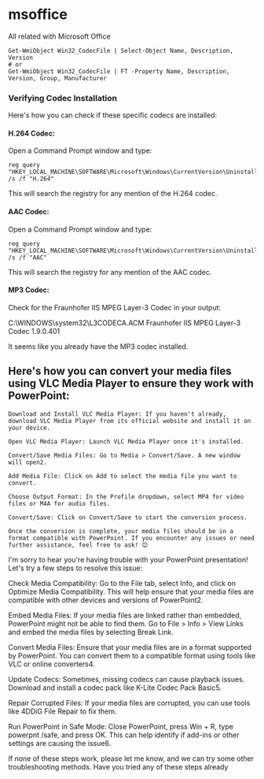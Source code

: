 # msoffice
All related with Microsoft Office


````
Get-WmiObject Win32_CodecFile | Select-Object Name, Description, Version
# or
Get-WmiObject Win32_CodecFile | FT -Property Name, Description, Version, Group, Manufacturer
````

### Verifying Codec Installation

Here's how you can check if these specific codecs are installed:

#### H.264 Codec:

Open a Command Prompt window and type:

````
reg query "HKEY_LOCAL_MACHINE\SOFTWARE\Microsoft\Windows\CurrentVersion\Uninstall" /s /f "H.264"
````
This will search the registry for any mention of the H.264 codec.


#### AAC Codec:

Open a Command Prompt window and type:

````
reg query "HKEY_LOCAL_MACHINE\SOFTWARE\Microsoft\Windows\CurrentVersion\Uninstall" /s /f "AAC"
````
This will search the registry for any mention of the AAC codec.

#### MP3 Codec:

Check for the Fraunhofer IIS MPEG Layer-3 Codec in your output:

C:\WINDOWS\system32\L3CODECA.ACM          Fraunhofer IIS MPEG Layer-3 Codec 1.9.0.401

It seems like you already have the MP3 codec installed.



## Here's how you can convert your media files using VLC Media Player to ensure they work with PowerPoint:

````
Download and Install VLC Media Player: If you haven't already, download VLC Media Player from its official website and install it on your device.

Open VLC Media Player: Launch VLC Media Player once it's installed.

Convert/Save Media Files: Go to Media > Convert/Save. A new window will open2.

Add Media File: Click on Add to select the media file you want to convert.

Choose Output Format: In the Profile dropdown, select MP4 for video files or M4A for audio files.

Convert/Save: Click on Convert/Save to start the conversion process.

Once the conversion is complete, your media files should be in a format compatible with PowerPoint. If you encounter any issues or need further assistance, feel free to ask! 😊
````






I'm sorry to hear you're having trouble with your PowerPoint presentation! Let's try a few steps to resolve this issue:

Check Media Compatibility: Go to the File tab, select Info, and click on Optimize Media Compatibility. This will help ensure that your media files are compatible with other devices and versions of PowerPoint2.

Embed Media Files: If your media files are linked rather than embedded, PowerPoint might not be able to find them. Go to File > Info > View Links and embed the media files by selecting Break Link.

Convert Media Files: Ensure that your media files are in a format supported by PowerPoint. You can convert them to a compatible format using tools like VLC or online converters4.

Update Codecs: Sometimes, missing codecs can cause playback issues. Download and install a codec pack like K-Lite Codec Pack Basic5.

Repair Corrupted Files: If your media files are corrupted, you can use tools like 4DDiG File Repair to fix them.

Run PowerPoint in Safe Mode: Close PowerPoint, press Win + R, type powerpnt /safe, and press OK. This can help identify if add-ins or other settings are causing the issue6.

If none of these steps work, please let me know, and we can try some other troubleshooting methods. Have you tried any of these steps already
